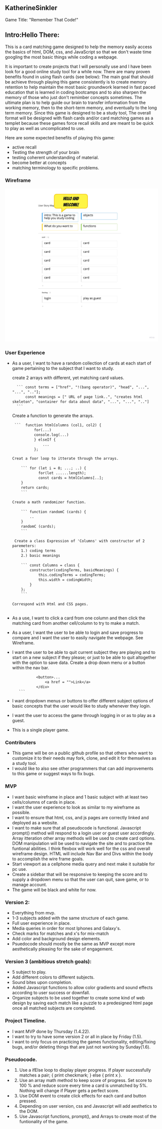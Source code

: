## KatherineSinkler 

Game Title: "Remember That Code!" 

## Intro:Hello There:
This is a card matching game designed to help the memory easily access the basics of html, DOM, css, and JavaScript so that we don't waste time googling the most basic things while coding a webpage.

It is important to create projects that I will personally use and I have been look for a good online study tool for a while now. There are many proven benefits found in using flash cards (see below): The main goal that should be achieve through playing this game consistently is to create memory retention to help maintain the most basic groundwork learned in fast paced education that is learned in coding bootcamps and to also sharpen the memory of those who just don't remimber concepts sometimes. The ultimate plan is to help guide our brain to transfer information from the working memory, then to the short-term memory, and  eventually to the long term memory.
Since this game is designed to be a study tool, The overall format will be designed with flash cards  and/or card matching games as a templet because these games force recall skills and are meant to be quick to play as well as uncomplicated to use.

Here are some expected benefits of playing this game:

* active recall
* Testing the strength of your brain
* testing coherent understanding of material.
* become better at concepts 
* matching terminology to specific problems.

### Wireframe

![my wireframe](./MyFirstBoard.jpg)

### User Experience

* As a user, I want  to have a random collection of cards at each start of game pertaining to the subject that I want to study.

    create 2 arrays with different, yet matching card values.

        ``` const terms = ["href", "!(bang operator)", "head", "...", "...", ".."];
            const meanings = [" URL of page link..", "creates html skeleton", "container for data about data", "...", "...", ".."]
        ```
    Create a function to generate the arrays.

       ```  function htmlColumns (col1, col2) {
                for(...)
                console.log(...)
                } elseIf {
                    ...
                }; 
                
    ```           
    Creat a foor loop to itterate through the arrays.

        ``` for (let i = 0; ...; ..) {
                for(let ......length);
                const cards = htmlColumns[..];
        }
        return cards;
        ```

    Create a math randomizer function.

        ``` function randomC (cards) {
            ..
        }
        randomC (cards);
        ```

     Create a class Expression of 'Columns' with constructor of 2 paremeters: 
        1.) coding terms
        2.) basic meanings

        ``` const Columns = class {
            constructor(codingTerms, basicMeanings) {
                this.codingTerms = codingTerms;
                this.width = codingWidth;
            }
        }; 
        ```

    Correspond with Html and CSS pages.


* As a use, I want to click a card from one column and then click the matching card from another cell/column to try to make a match.

* As a user, I want the user to be able to login and save progress to compare and  I want the user to easily navigate the webpage. 
    See Wireframe.
   
* I want the user to be able to quit current subject they are playing and to start on a new subject if they please; or just to be able to quit altogether with the option to save data.
     Create a drop down menu or a button within the nav bar.

     ```` < div class = "dropdown">
                <button>...
                    <a href = "">Link</a>
                </div>
        ```

* I want dropdown menus or buttons to offer different subject options of basic concepts that the user would like to study whenever they login.
* I want the user to access the game through logging in or as to play as a guest. 
* This is a single player game.

<!-- core they have by implementing an accuracy score into the program. -->

### Contributers
* This game will be on a public github profile so that others who want to customize it to their needs may fork, clone, and edit it for themselves as a study tool.
* I would like to also see other programmers that can add improvements to this game or suggest ways to fix bugs.


### MVP

* I want basic wireframe in place and 1 basic subject with at least two cells/columns of cards in place. 
* I want the user experience to look as similar to my wireframe as possible.
* I want to ensure that html, css, and js pages are correctly linked and deployed as a website.
* I want to make sure that all pseudocode is functional.
    Javascript prompt() method will respond to a login user or guest user accordingly. 
    Array itteration other array methods will be used to create card options.
    DOM manipulation will be used to navigate the site and to practice the funtional abilities.
    I think flexbox will work well for the css and overall wireframe design.
    HTML will include Nav Bar and Divs within the body to accomplish the wire frame goals.  
* Start viewport as a cellphone media query and next make it suitable for pc use.
* Create a sidebar that will be responsive to keeping the score and to supply a dropdown menu so that the user can quit, save game, or to manage account. 
* The game will be black and white for now.

### Version 2:

* Everything from mvp.
* 1-3 subjects added with the same structure of each game. 
* Full user experience in place.
* Media queries in order for most Iphones and Galaxy's.
* Check marks for matches and x's for mix-match 
* Add color and background design elements.
* Psuedocode should mostly be the same as MVP except more aesthetically pleasing for the sake of engagement.

### Version 3 (ambitious stretch goals): 
* 5 subject to play.
* Add different colors to different subjects.
* Sound bites upon completion.
* Added Javascript functions to allow color gradients and sound effects according to user success or downfall.
* Organize subjects to be used together to create some kind of web design by saving each match like a puzzle to a predesigned html page once all matched subjects are completed. 


### Project Timeline.
* I want MVP done by Thursday (1.4.22). 
* I want to try to have some version 2 or all in place by Friday (1.5).
* I want to only focus on practicing the games functionality, editing/fixing bugs, and/or deleting  things that are just not working by Sunday(1.6).

### Pseudocode.

* 1. Use a ifElse loop to display player progress. If player successfully matches a pair;  { print checkmark; } else { print x }.
* 2. Use an array math method to keep score of progress. Set score to 100 % and reduce score every time a card is unmatched by 5%. Nothing will change if Player gets a perfect score.
* 3. Use DOM event to create click effects for each card and button pressed.
* 4. Depending on user version, css and Javascript will add aesthetics to the DOM.
* 5. Use Javascript functions, prompt(), and Arrays to create most of the funtionality of the game. 


